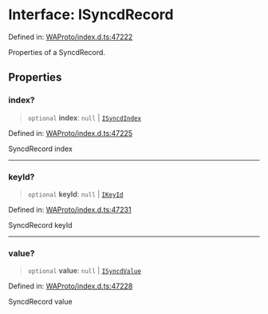 # Interface: ISyncdRecord

Defined in: [WAProto/index.d.ts:47222](https://github.com/Fokusdotid/Baileys/blob/58a03b5a49cf326e1050515994499cb0bb76662f/WAProto/index.d.ts#L47222)

Properties of a SyncdRecord.

## Properties

### index?

> `optional` **index**: `null` \| [`ISyncdIndex`](ISyncdIndex.md)

Defined in: [WAProto/index.d.ts:47225](https://github.com/Fokusdotid/Baileys/blob/58a03b5a49cf326e1050515994499cb0bb76662f/WAProto/index.d.ts#L47225)

SyncdRecord index

***

### keyId?

> `optional` **keyId**: `null` \| [`IKeyId`](IKeyId.md)

Defined in: [WAProto/index.d.ts:47231](https://github.com/Fokusdotid/Baileys/blob/58a03b5a49cf326e1050515994499cb0bb76662f/WAProto/index.d.ts#L47231)

SyncdRecord keyId

***

### value?

> `optional` **value**: `null` \| [`ISyncdValue`](ISyncdValue.md)

Defined in: [WAProto/index.d.ts:47228](https://github.com/Fokusdotid/Baileys/blob/58a03b5a49cf326e1050515994499cb0bb76662f/WAProto/index.d.ts#L47228)

SyncdRecord value
